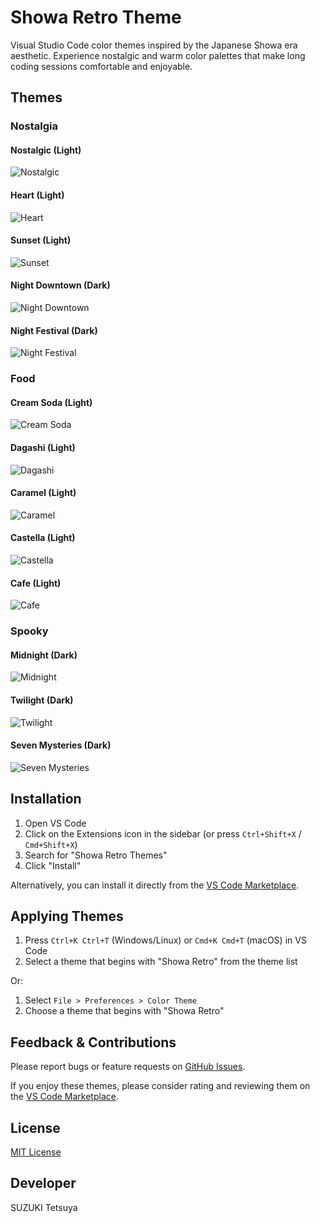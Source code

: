 # Showa Retro Theme

Visual Studio Code color themes inspired by the Japanese Showa era aesthetic. Experience nostalgic and warm color palettes that make long coding sessions comfortable and enjoyable.

## Themes

### Nostalgia

#### Nostalgic (Light)
![Nostalgic](images/nostalgic-screenshot.png)

#### Heart (Light)
![Heart](images/heart-screenshot.png)

#### Sunset (Light)
![Sunset](images/sunset-screenshot.png)

#### Night Downtown (Dark)
![Night Downtown](images/night-downtown-screenshot.png)

#### Night Festival (Dark)
![Night Festival](images/night-festival-screenshot.png)

### Food

#### Cream Soda (Light)
![Cream Soda](images/cream-soda-screenshot.png)

#### Dagashi (Light)
![Dagashi](images/dagashi-screenshot.png)

#### Caramel (Light)
![Caramel](images/caramel-screenshot.png)

#### Castella (Light)
![Castella](images/castella-screenshot.png)

#### Cafe (Light)
![Cafe](images/cafe-screenshot.png)

### Spooky

#### Midnight (Dark)
![Midnight](images/midnight-screenshot.png)

#### Twilight (Dark)
![Twilight](images/twilight-screenshot.png)

#### Seven Mysteries (Dark)
![Seven Mysteries](images/seven-mysteries-screenshot.png)

## Installation

1. Open VS Code
2. Click on the Extensions icon in the sidebar (or press `Ctrl+Shift+X` / `Cmd+Shift+X`)
3. Search for "Showa Retro Themes"
4. Click "Install"

Alternatively, you can install it directly from the [VS Code Marketplace](https://marketplace.visualstudio.com/items?itemName=showa-retro-themes).

## Applying Themes

1. Press `Ctrl+K Ctrl+T` (Windows/Linux) or `Cmd+K Cmd+T` (macOS) in VS Code
2. Select a theme that begins with "Showa Retro" from the theme list

Or:

1. Select `File > Preferences > Color Theme`
2. Choose a theme that begins with "Showa Retro"

## Feedback & Contributions

Please report bugs or feature requests on [GitHub Issues](https://github.com/szktty/showa-retro-vscode-theme/issues).

If you enjoy these themes, please consider rating and reviewing them on the [VS Code Marketplace](https://marketplace.visualstudio.com/items?itemName=showa-retro-themes).

## License

[MIT License](LICENSE)

## Developer

SUZUKI Tetsuya
